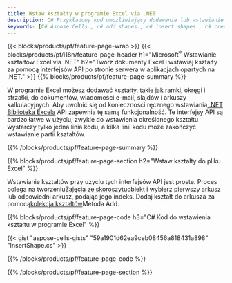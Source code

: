 ```yaml
---
title: Wstaw kształty w programie Excel via .NET
description: C# Przykładowy kod umożliwiający dodawanie lub wstawianie kształtów do programu Excel przy użyciu biblioteki .NET. Użyj tego kodu, aby utworzyć kształty w programie MS Excel w ramach VB.NET, Asp.NET lub dowolnej aplikacji opartej na .NET.
keywords: [C# Aspose.Cells., c# add shapes., c# insert shapes., c# create shapes]
---
```

{{< blocks/products/pf/feature-page-wrap >}}
{{< blocks/products/pf/i18n/feature-page-header h1="Microsoft<sup>&reg;</sup> Wstawianie kształtów Excel via .NET" h2="Twórz dokumenty Excel i wstawiaj kształty za pomocą interfejsów API po stronie serwera w aplikacjach opartych na .NET." >}}
{{% blocks/products/pf/feature-page-summary %}}

 W programie Excel możesz dodawać kształty, takie jak ramki, okręgi i strzałki, do dokumentów, wiadomości e-mail, slajdów i arkuszy kalkulacyjnych. Aby uwolnić się od konieczności ręcznego wstawiania,[.NET Biblioteka Excela](https://releases.aspose.com/cells/net/) API zapewnia tę samą funkcjonalność. Te interfejsy API są bardzo łatwe w użyciu, zwykle do wstawienia określonego kształtu wystarczy tylko jedna linia kodu, a kilka linii kodu może zakończyć wstawianie partii kształtów.

{{% /blocks/products/pf/feature-page-summary %}}

{{% blocks/products/pf/feature-page-section h2="Wstaw kształty do pliku Excel" %}}

 Wstawianie kształtów przy użyciu tych interfejsów API jest proste. Proces polega na tworzeniu[Zajęcia ze skoroszytu](https://reference.aspose.com/cells/net/aspose.cells/workbook)obiekt i wybierz pierwszy arkusz lub odpowiedni arkusz, podając jego indeks. Dodaj kształt do arkusza za pomocą[kolekcja kształtów](https://reference.aspose.com/cells/net/aspose.cells.drawing/shapecollection)Metoda Add.

{{% blocks/products/pf/feature-page-code h3="C# Kod do wstawienia kształtu w programie Excel" %}}

{{< gist "aspose-cells-gists" "59a1901d62ea9ceb08456a818431a898" "InsertShape.cs" >}}

{{% /blocks/products/pf/feature-page-code %}}

{{% /blocks/products/pf/feature-page-section %}}

